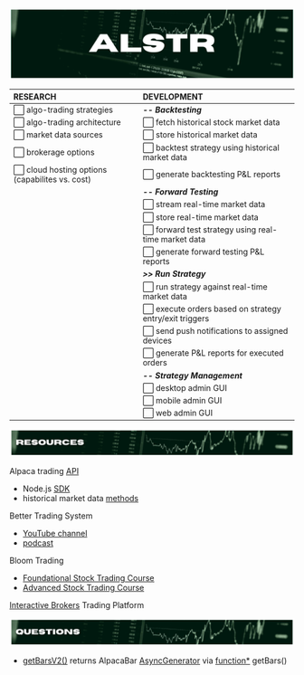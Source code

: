 ![alstr project hero](./repo_assets/readme_title.png)

<div align='center'>

| RESEARCH                                                          | DEVELOPMENT                                                               |
| :---------------------------------------------------------------- | :------------------------------------------------------------------------ |
| :white_large_square: algo-trading strategies                      | **_-- Backtesting_**                                                      |
| :white_large_square: algo-trading architecture                    | :white_large_square: fetch historical stock market data                   |
| :white_large_square: market data sources                          | :white_large_square: store historical market data                         |
| :white_large_square: brokerage options                            | :white_large_square: backtest strategy using historical market data       |
| :white_large_square: cloud hosting options (capabilites vs. cost) | :white_large_square: generate backtesting P&L reports                     |
|                                                                   | **_-- Forward Testing_**                                                  |
|                                                                   | :white_large_square: stream real-time market data                         |
|                                                                   | :white_large_square: store real-time market data                          |
|                                                                   | :white_large_square: forward test strategy using real-time market data    |
|                                                                   | :white_large_square: generate forward testing P&L reports                 |
|                                                                   | **_>> Run Strategy_**                                                     |
|                                                                   | :white_large_square: run strategy against real-time market data           |
|                                                                   | :white_large_square: execute orders based on strategy entry/exit triggers |
|                                                                   | :white_large_square: send push notifications to assigned devices          |
|                                                                   | :white_large_square: generate P&L reports for executed orders             |
|                                                                   | **_-- Strategy Management_**                                              |
|                                                                   | :white_large_square: desktop admin GUI                                    |
|                                                                   | :white_large_square: mobile admin GUI                                     |
|                                                                   | :white_large_square: web admin GUI                                        |

</div>

![alstr project resources](./repo_assets/readme_resources.png)

Alpaca trading [API](https://alpaca.markets/)

- Node.js [SDK](https://github.com/alpacahq/alpaca-trade-api-js)
- historical market data [methods](https://github.com/alpacahq/alpaca-trade-api-js#data-api)

Better Trading System

- [YouTube channel]()
- [podcast]()

Bloom Trading

- [Foundational Stock Trading Course]()
- [Advanced Stock Trading Course]()

[Interactive Brokers](https://www.interactivebrokers.com/en/home.php) Trading Platform

![alstr project resources](./repo_assets/readme_questions.png)

- [getBarsV2()](https://github.com/alpacahq/alpaca-trade-api-js/blob/e323991fa6fc0e629ffc52514a009f2a9b24ce31/lib/resources/datav2/rest_v2.ts#L241) returns AlpacaBar [AsyncGenerator](https://developer.mozilla.org/en-US/docs/Web/JavaScript/Reference/Global_Objects/Generator) via [function\*](https://developer.mozilla.org/en-US/docs/Web/JavaScript/Reference/Statements/function*) getBars()
